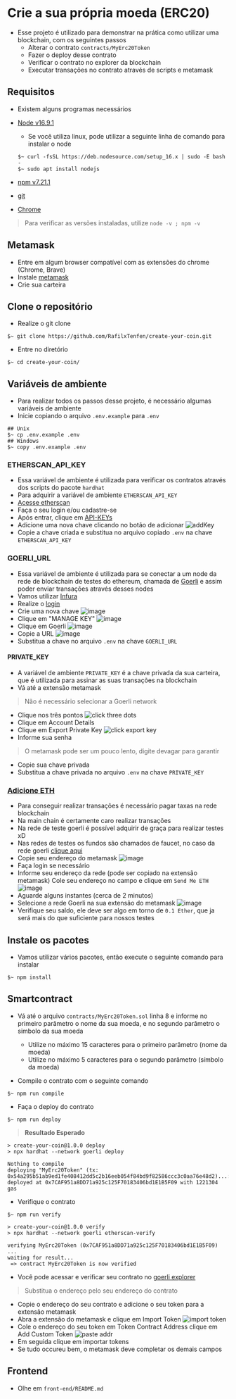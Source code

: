 # Crie a sua própria moeda (ERC20)

- Esse projeto é utilizado para demonstrar na prática como utilizar uma blockchain, com os seguintes passos
  - Alterar o contrato `contracts/MyErc20Token`
  - Fazer o deploy desse contrato
  - Verificar o contrato no explorer da blockchain
  - Executar transações no contrato através de scripts e metamask

## Requisitos

- Existem alguns programas necessários
- [Node v16.9.1](https://nodejs.org/en/blog/release/v16.9.1/)
  - Se você utiliza linux, pode utilizar a seguinte linha de comando para instalar o node

  ```shell
  $~ curl -fsSL https://deb.nodesource.com/setup_16.x | sudo -E bash -
  $~ sudo apt install nodejs
  ```

- [npm v7.21.1](https://docs.npmjs.com/downloading-and-installing-node-js-and-npm)
- [git](https://github.com/git-guides/install-git)
- [Chrome](https://www.google.com/chrome/)

> Para verificar as versões instaladas, utilize `node -v ; npm -v`

## Metamask

- Entre em algum browser compatível com as extensões do chrome (Chrome, Brave)
- Instale [metamask](https://chrome.google.com/webstore/detail/metamask/nkbihfbeogaeaoehlefnkodbefgpgknn?hl=en)
- Crie sua carteira

## Clone o repositório

- Realize o git clone

```shell
$~ git clone https://github.com/RafilxTenfen/create-your-coin.git
```

- Entre no diretório

```shell
$~ cd create-your-coin/
```

## Variáveis de ambiente

- Para realizar todos os passos desse projeto, é necessário algumas variáveis de ambiente
- Inicie copiando o arquivo `.env.example` para `.env`

```shell
## Unix
$~ cp .env.example .env
## Windows
$~ copy .env.example .env
```

### ETHERSCAN_API_KEY

- Essa variável de ambiente é utilizada para verificar os contratos através dos scripts do pacote `hardhat`
- Para adquirir a variável de ambiente `ETHERSCAN_API_KEY`
- [Acesse etherscan](https://etherscan.io/login)
- Faça o seu login e/ou cadastre-se
- Após entrar, clique em [API-KEYs](https://etherscan.io/myapikey)
- Adicione uma nova chave clicando no botão de adicionar
![addKey](https://i.imgur.com/WCXMrX0.png)
- Copie a chave criada e substitua no arquivo copiado `.env` na chave `ETHERSCAN_API_KEY`

### GOERLI_URL

- Essa variável de ambiente é utilizada para se conectar a um node da rede de blockchain de testes do ethereum, chamada de [Goerli](https://goerli.etherscan.io/) e assim poder enviar transações através desses nodes
- Vamos utilizar [Infura](https://infura.io/)
- Realize o [login](https://infura.io/login)
- Crie uma nova chave
![image](https://user-images.githubusercontent.com/17556614/197309690-d1330ffa-64d2-42f4-8b4b-5d3fb798a61e.png)
- Clique em "MANAGE KEY"
![image](https://user-images.githubusercontent.com/17556614/197309721-9624934e-5f20-44bd-9b12-3ca8dac32671.png)
- Clique em Goerli
![image](https://user-images.githubusercontent.com/17556614/197309755-f096cb77-f9a1-47d5-925a-befe4a22f0b0.png)
- Copie a URL
![image](https://user-images.githubusercontent.com/17556614/197309801-896df0c2-e3de-4809-adea-2bdfb6af0f7f.png)
- Substitua a chave no arquivo `.env` na chave `GOERLI_URL`

#### PRIVATE_KEY

- A variável de ambiente `PRIVATE_KEY` é a chave privada da sua carteira, que é utilizada para assinar as suas transações na blockchain
- Vá até a extensão metamask

> Não é necessário selecionar a Goerli network

- Clique nos três pontos
![click three dots](https://i.imgur.com/mCZCCFu.png)
- Clique em Account Details
- Clique em Export Private Key
![click export key](https://i.imgur.com/Zq4VgOC.png)
- Informe sua senha

> O metamask pode ser um pouco lento, digite devagar para garantir

- Copie sua chave privada
- Substitua a chave privada no arquivo `.env` na chave `PRIVATE_KEY`

### [Adicione ETH](https://goerlifaucet.com/)

- Para conseguir realizar transações é necessário pagar taxas na rede blockchain
- Na main chain é certamente caro realizar transações
- Na rede de teste goerli é possível adquirir de graça para realizar testes xD
- Nas redes de testes os fundos são chamados de faucet, no caso da rede goerli [clique aqui](https://goerlifaucet.com/)
- Copie seu endereço do metamask
![image](https://user-images.githubusercontent.com/17556614/197309887-2a4e3b89-aa6e-4080-8ab4-fd37268b6111.png)
- Faça login se necessário
- Informe seu endereço da rede (pode ser copiado na extensão metamask) Cole seu endereço no campo e clique em `Send Me ETH`
![image](https://user-images.githubusercontent.com/17556614/197309949-3718bbd8-30ab-4a33-815b-deb322dc661c.png)
- Aguarde alguns instantes (cerca de 2 minutos)
- Selecione a rede Goerli na sua extensão do metamask
![image](https://user-images.githubusercontent.com/17556614/197309985-06f6e0eb-d869-4aed-a4f9-a80c4e46625b.png)
- Verifique seu saldo, ele deve ser algo em torno de `0.1 Ether`, que ja será mais do que suficiente para nossos testes

## Instale os pacotes

- Vamos utilizar vários pacotes, então execute o seguinte comando para instalar

```shell
$~ npm install
```

## Smartcontract

- Vá até o arquivo `contracts/MyErc20Token.sol` linha 8 e informe no primeiro parâmetro o nome da sua moeda, e no segundo parâmetro o simbolo da sua moeda
  - Utilize no máximo 15 caracteres para o primeiro parâmetro (nome da moeda)
  - Utilize no máximo 5 caracteres para o segundo parâmetro (símbolo da moeda)

- Compile o contrato com o seguinte comando

```shell
$~ npm run compile
```

- Faça o deploy do contrato

```shell
$~ npm run deploy
```

> __Resultado Esperado__

```shell
> create-your-coin@1.0.0 deploy
> npx hardhat --network goerli deploy

Nothing to compile
deploying "MyErc20Token" (tx: 0x54a295b51ab9ed1fe408412dd5c2b16eeb054f84bd9f82586ccc3c0aa76e48d2)...: deployed at 0x7CAF951a8DD71a925c125F70183406bd1E1B5F09 with 1221304 gas
```

- Verifique o contrato

```shell
$~ npm run verify
```

```shell
> create-your-coin@1.0.0 verify
> npx hardhat --network goerli etherscan-verify

verifying MyErc20Token (0x7CAF951a8DD71a925c125F70183406bd1E1B5F09) ...
waiting for result...
 => contract MyErc20Token is now verified
```

- Você pode acessar e verificar seu contrato no [goerli explorer](https://goerli.etherscan.io/address/0x7CAF951a8DD71a925c125F70183406bd1E1B5F09)

> Substitua o endereço pelo seu endereço do contrato

- Copie o endereço do seu contrato e adicione o seu token para a extensão metamask
- Abra a extensão do metamask e clique em Import Token
![import token](https://i.imgur.com/0C2MdMT.png)
- Cole o endereço do seu token em Token Contract Address clique em Add Custom Token
![paste addr](https://i.imgur.com/cFg0h85.png)
- Em seguida clique em importar tokens
- Se tudo occureu bem, o metamask deve completar os demais campos

## Frontend

- Olhe em `front-end/README.md`

